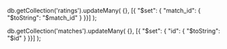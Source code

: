 db.getCollection('ratings').updateMany(
    {},
    [{ "$set": { "match_id": { "$toString": "$match_id" } }}]
);

db.getCollection('matches').updateMany(
    {},
    [{ "$set": { "id": { "$toString": "$id" } }}]
);